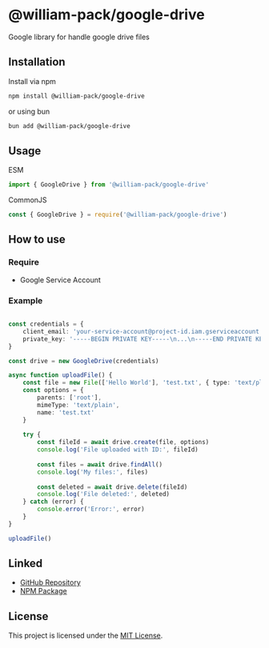 # @william-pack/google-drive

Google library for handle google drive files

## Installation

Install via npm
```bash
npm install @william-pack/google-drive
```

or using bun
```bash
bun add @william-pack/google-drive
```

## Usage

ESM
```ts
import { GoogleDrive } from '@william-pack/google-drive'
```

CommonJS
```ts
const { GoogleDrive } = require('@william-pack/google-drive')
```

## How to use
### Require
- Google Service Account
### Example
```ts

const credentials = {
    client_email: 'your-service-account@project-id.iam.gserviceaccount.com',
    private_key: '-----BEGIN PRIVATE KEY-----\n...\n-----END PRIVATE KEY-----\n'
}

const drive = new GoogleDrive(credentials)

async function uploadFile() {
    const file = new File(['Hello World'], 'test.txt', { type: 'text/plain' })
    const options = {
        parents: ['root'],
        mimeType: 'text/plain',
        name: 'test.txt'
    }
    
    try {
        const fileId = await drive.create(file, options)
        console.log('File uploaded with ID:', fileId)
        
        const files = await drive.findAll()
        console.log('My files:', files)
        
        const deleted = await drive.delete(fileId)
        console.log('File deleted:', deleted)
    } catch (error) {
        console.error('Error:', error)
    }
}

uploadFile()
```

## Linked

- [GitHub Repository](https://github.com/wetoon/william-pack-google-drive)
- [NPM Package](https://www.npmjs.com/package/@william-pack/google-drive)

## License

This project is licensed under the [MIT License](LICENSE).